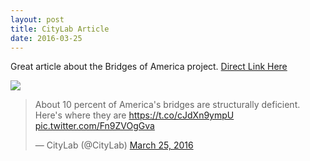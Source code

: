 ```yaml
---
layout: post
title: CityLab Article
date: 2016-03-25
---
```

Great article about the Bridges of America project. <a href="http://www.citylab.com/design/2016/03/mapping-americas-broken-bridges/475434/?utm_source=SFTwitter">Direct Link Here</a>  

<div class="img_row">
	<img class="col three" src="{{ site.baseurl }}/img/citylab.png"/>
</div>

<blockquote class="twitter-tweet" data-lang="en"><p lang="en" dir="ltr">About 10 percent of America&#39;s bridges are structurally deficient. Here&#39;s where they are <a href="https://t.co/cJdXn9ympU">https://t.co/cJdXn9ympU</a> <a href="https://t.co/Fn9ZVOgGva">pic.twitter.com/Fn9ZVOgGva</a></p>&mdash; CityLab (@CityLab) <a href="https://twitter.com/CityLab/status/713469124861640704">March 25, 2016</a></blockquote> <script async src="//platform.twitter.com/widgets.js" charset="utf-8"></script>

